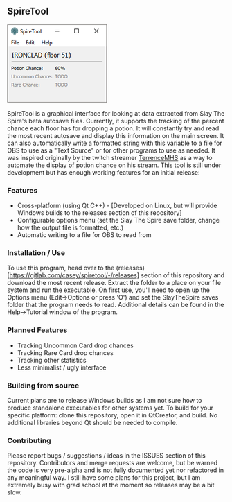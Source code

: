 ## SpireTool

![Screenshot](https://raw.githubusercontent.com/casey-c/spiretool/master/spiretool_screenshot.png "Screenshot")

SpireTool is a graphical interface for looking at data extracted from Slay The Spire's beta autosave files. Currently, it supports the tracking of the percent chance each floor has for dropping a potion. It will constantly try and read the most recent autosave and display this information on the main screen. It can also automatically write a formatted string with this variable to a file for OBS to use as a "Text Source" or for other programs to use as needed. It was inspired originally by the twitch streamer [TerrenceMHS](https://twitch.tv/terrencemhs) as a way to automate the display of potion chance on his stream. This tool is still under development but has enough working features for an initial release:

### Features
* Cross-platform (using Qt C++) - [Developed on Linux, but will provide Windows builds to the releases section of this repository]
* Configurable options menu (set the Slay The Spire save folder, change how the output file is formatted, etc.)
* Automatic writing to a file for OBS to read from

### Installation / Use
To use this program, head over to the (releases)[https://gitlab.com/casey/spiretool/-/releases] section of this repository and download the most recent release. Extract the folder to a place on your file system and run the executable. On first use, you'll need to open up the Options menu (Edit->Options or press 
'O') and set the SlayTheSpire saves folder that the program needs to read. Additional details can be found in the Help->Tutorial window of the program.

### Planned Features
* Tracking Uncommon Card drop chances
* Tracking Rare Card drop chances
* Tracking other statistics
* Less minimalist / ugly interface

### Building from source
Current plans are to release Windows builds as I am not sure how to produce standalone executables for other systems yet. To build for your specific platform: clone this repository, open it in QtCreator, and build. No additional libraries beyond Qt should be needed to compile.

### Contributing
Please report bugs / suggestions / ideas in the ISSUES section of this repository. Contributors and merge requests are welcome, but be warned the code is very pre-alpha and is not fully documented yet nor refactored in any meaningful way. I still have some plans for this project, but I am extremely busy with grad school at the moment so releases may be a bit slow.
